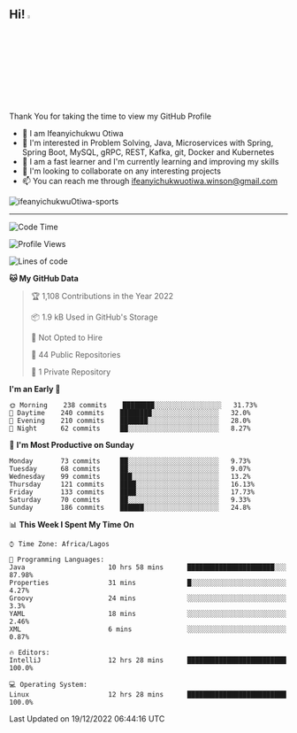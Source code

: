 <!-- BLOG-POST-LIST:START --><!-- BLOG-POST-LIST:END -->

## Hi! <img src="https://media.giphy.com/media/hvRJCLFzcasrR4ia7z/giphy.gif" width="4%"> 

Thank You for taking the time to view my GitHub Profile

- 👋 I am Ifeanyichukwu Otiwa
- 👀 I'm interested in Problem Solving, Java, Microservices with Spring, Spring Boot, MySQL, gRPC, REST, Kafka, git, Docker and Kubernetes
- 🌱 I am a fast learner and I'm currently learning and improving my skills
- 💞️ I'm looking to collaborate on any interesting projects
- 📫 You can reach me through ifeanyichukwuotiwa.winson@gmail.com

<p align="left" marginTop="10px"> <img src="https://komarev.com/ghpvc/?username=ifeanyichukwuOtiwa-sports&label=Profile%20views&color=0e75b6&style=for-the-badge" alt="ifeanyichukwuOtiwa-sports" /> </p>

***

<!--START_SECTION:waka-->
![Code Time](http://img.shields.io/badge/Code%20Time-904%20hrs%2025%20mins-blue)

![Profile Views](http://img.shields.io/badge/Profile%20Views-0-blue)

![Lines of code](https://img.shields.io/badge/From%20Hello%20World%20I%27ve%20Written-43%20Thousand%20lines%20of%20code-blue)

**🐱 My GitHub Data** 

> 🏆 1,108 Contributions in the Year 2022
 > 
> 📦 1.9 kB Used in GitHub's Storage 
 > 
> 🚫 Not Opted to Hire
 > 
> 📜 44 Public Repositories 
 > 
> 🔑 1 Private Repository 
 > 
**I'm an Early 🐤** 

```text
🌞 Morning    238 commits    ████████░░░░░░░░░░░░░░░░░   31.73% 
🌆 Daytime    240 commits    ████████░░░░░░░░░░░░░░░░░   32.0% 
🌃 Evening    210 commits    ███████░░░░░░░░░░░░░░░░░░   28.0% 
🌙 Night      62 commits     ██░░░░░░░░░░░░░░░░░░░░░░░   8.27%

```
📅 **I'm Most Productive on Sunday** 

```text
Monday       73 commits     ██░░░░░░░░░░░░░░░░░░░░░░░   9.73% 
Tuesday      68 commits     ██░░░░░░░░░░░░░░░░░░░░░░░   9.07% 
Wednesday    99 commits     ███░░░░░░░░░░░░░░░░░░░░░░   13.2% 
Thursday     121 commits    ████░░░░░░░░░░░░░░░░░░░░░   16.13% 
Friday       133 commits    ████░░░░░░░░░░░░░░░░░░░░░   17.73% 
Saturday     70 commits     ██░░░░░░░░░░░░░░░░░░░░░░░   9.33% 
Sunday       186 commits    ██████░░░░░░░░░░░░░░░░░░░   24.8%

```


📊 **This Week I Spent My Time On** 

```text
⌚︎ Time Zone: Africa/Lagos

💬 Programming Languages: 
Java                     10 hrs 58 mins      ██████████████████████░░░   87.98% 
Properties               31 mins             █░░░░░░░░░░░░░░░░░░░░░░░░   4.27% 
Groovy                   24 mins             ░░░░░░░░░░░░░░░░░░░░░░░░░   3.3% 
YAML                     18 mins             ░░░░░░░░░░░░░░░░░░░░░░░░░   2.46% 
XML                      6 mins              ░░░░░░░░░░░░░░░░░░░░░░░░░   0.87%

🔥 Editors: 
IntelliJ                 12 hrs 28 mins      █████████████████████████   100.0%

💻 Operating System: 
Linux                    12 hrs 28 mins      █████████████████████████   100.0%

```


 Last Updated on 19/12/2022 06:44:16 UTC
<!--END_SECTION:waka-->

<!--
<p align="center">
![trophy](https://github-profile-trophy.vercel.app/?username=ifeanyichukwuOtiwa-sports&theme=onedark) (https://github.com/ryo-ma/github-profile-trophy)
</p>
-->

<!---
ifeanyi-otiwa/ifeanyi-otiwa is a ✨ special ✨ repository because its `README.md` (this file) appears on your GitHub profile.
You can click the Preview link to take a look at your changes.
--->
